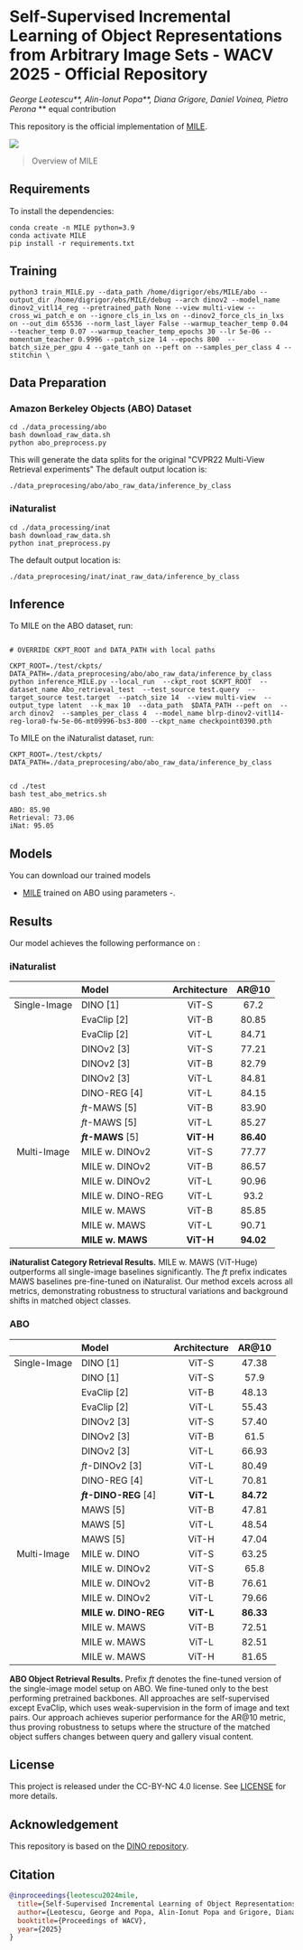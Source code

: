 # Self-Supervised Incremental Learning of Object Representations from Arbitrary Image Sets - WACV 2025 - Official Repository 
_*George Leotescu***, *Alin-Ionut Popa***, Diana Grigore, Daniel Voinea, Pietro Perona_
** equal contribution

This repository is the official implementation of [MILE](https://arxiv.org/abs/). 

![](figures/overview_v1.jpg)
> Overview of MILE

## Requirements

To install the dependencies:

```
conda create -n MILE python=3.9
conda activate MILE
pip install -r requirements.txt
```


## Training

```
python3 train_MILE.py --data_path /home/digrigor/ebs/MILE/abo --output_dir /home/digrigor/ebs/MILE/debug --arch dinov2 --model_name dinov2_vitl14_reg --pretrained_path None --view multi-view --cross_wi_patch_e on --ignore_cls_in_lxs on --dinov2_force_cls_in_lxs on --out_dim 65536 --norm_last_layer False --warmup_teacher_temp 0.04 --teacher_temp 0.07 --warmup_teacher_temp_epochs 30 --lr 5e-06 --momentum_teacher 0.9996 --patch_size 14 --epochs 800  --batch_size_per_gpu 4 --gate_tanh on --peft on --samples_per_class 4 --stitchin \
```

## Data Preparation

### Amazon Berkeley Objects (ABO) Dataset

```eval
cd ./data_processing/abo
bash download_raw_data.sh
python abo_preprocess.py

```

This will generate the data splits for the original "CVPR22 Multi-View Retrieval experiments"
The default output location is:
```eval
./data_preprocesing/abo/abo_raw_data/inference_by_class
```

### iNaturalist

```
cd ./data_processing/inat
bash download_raw_data.sh
python inat_preprocess.py

```

The default output location is:
```eval
./data_preprocesing/inat/inat_raw_data/inference_by_class
```

## Inference 

To MILE on the ABO dataset, run:


```eval

# OVERRIDE CKPT_ROOT and DATA_PATH with local paths

CKPT_ROOT=./test/ckpts/
DATA_PATH=./data_preprocesing/abo/abo_raw_data/inference_by_class
python inference_MILE.py --local_run  --ckpt_root $CKPT_ROOT  --dataset_name Abo_retrieval_test  --test_source test.query  --target_source test.target  --patch_size 14  --view multi-view  --output_type latent  --k_max 10  --data_path  $DATA_PATH --peft on  --arch dinov2  --samples_per_class 4  --model_name blrp-dinov2-vitl14-reg-lora0-fw-5e-06-mt09996-bs3-800 --ckpt_name checkpoint0390.pth

```

To MILE on the iNaturalist dataset, run:

```eval
CKPT_ROOT=./test/ckpts/
DATA_PATH=./data_preprocesing/abo/abo_raw_data/inference_by_class

```

```Internal test

cd ./test
bash test_abo_metrics.sh

ABO: 85.90
Retrieval: 73.06
iNat: 95.05

```

## Models

You can download our trained models 

- [MILE]() trained on ABO using parameters -. 

## Results

Our model achieves the following performance on :


### iNaturalist 

| | Model | Architecture | AR@10 |
|:---:|:---|:---:|:---:|
| Single-Image | DINO [1] | ViT-S | 67.2 |
| | EvaClip [2] | ViT-B | 80.85 |
| | EvaClip [2] | ViT-L | 84.71 |
| | DINOv2 [3] | ViT-S | 77.21 |
| | DINOv2 [3] | ViT-B | 82.79 |
| | DINOv2 [3] | ViT-L | 84.81 |
| | DINO-REG [4] | ViT-L | 84.15 |
| | *ft*-MAWS [5] | ViT-B | 83.90 |
| | *ft*-MAWS [5] | ViT-L | 85.27 |
| | **_ft_-MAWS** [5] | **ViT-H** | **86.40** |
| Multi-Image | MILE w. DINOv2 | ViT-S | 77.77 |
| | MILE w. DINOv2 | ViT-B | 86.57 |
| | MILE w. DINOv2 | ViT-L | 90.96 |
| | MILE w. DINO-REG | ViT-L | 93.2 |
| | MILE w. MAWS | ViT-B | 85.85 |
| | MILE w. MAWS | ViT-L | 90.71 |
| | **MILE w. MAWS** | **ViT-H** | **94.02** |

**iNaturalist Category Retrieval Results.** MILE w. MAWS (ViT-Huge) outperforms all single-image baselines significantly. The *ft* prefix indicates MAWS baselines pre-fine-tuned on iNaturalist. Our method excels across all metrics, demonstrating robustness to structural variations and background shifts in matched object classes.

### ABO

| | Model | Architecture | AR@10 |
|:---:|:---|:---:|:---:|
| Single-Image | DINO [1] | ViT-S | 47.38 |
| | DINO [1] | ViT-S | 57.9 |
| | EvaClip [2] | ViT-B | 48.13 |
| | EvaClip [2] | ViT-L | 55.43 |
| | DINOv2 [3] | ViT-S | 57.40 |
| | DINOv2 [3] | ViT-B | 61.5 |
| | DINOv2 [3] | ViT-L | 66.93 |
| | *ft*-DINOv2 [3] | ViT-L | 80.49 |
| | DINO-REG [4] | ViT-L | 70.81 |
| | ***ft*-DINO-REG** [4] | **ViT-L** | **84.72** |
| | MAWS [5] | ViT-B | 47.81 |
| | MAWS [5] | ViT-L | 48.54 |
| | MAWS [5] | ViT-H | 47.04 |
| Multi-Image | MILE w. DINO | ViT-S | 63.25 |
| | MILE w. DINOv2 | ViT-S | 65.8 |
| | MILE w. DINOv2 | ViT-B | 76.61 |
| | MILE w. DINOv2 | ViT-L | 79.66 |
| | **MILE w. DINO-REG** | **ViT-L** | **86.33** |
| | MILE w. MAWS | ViT-B | 72.51 |
| | MILE w. MAWS | ViT-L | 82.51 |
| | MILE w. MAWS | ViT-H | 81.65 |

**ABO Object Retrieval Results.** Prefix *ft* denotes the fine-tuned version of the single-image model setup on ABO. We fine-tuned only to the best performing pretrained backbones. All approaches are self-supervised except EvaClip, which uses weak-supervision in the form of image and text pairs. Our approach achieves superior performance for the AR@10 metric, thus proving robustness to setups where the structure of the matched object suffers changes between query and gallery visual content.


## License 
This project is released under the CC-BY-NC 4.0 license. See [LICENSE](LICENSE) for more details. 

## Acknowledgement
This repository is based on the [DINO repository](https://github.com/facebookresearch/dino). 


## Citation

```bibtex
@inproceedings{leotescu2024mile,
  title={Self-Supervised Incremental Learning of Object Representations from Arbitrary Image Sets},
  author={Leotescu, George and Popa, Alin-Ionut Popa and Grigore, Diana and Voinea, Daniel and Perona, Pietro},
  booktitle={Proceedings of WACV},
  year={2025}
}
```
